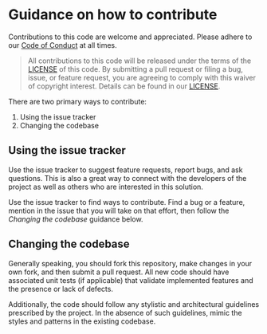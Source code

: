 # Guidance on how to contribute

Contributions to this code are welcome and appreciated.
Please adhere to our [Code of Conduct](CODE_OF_CONDUCT.md) at all times.

> All contributions to this code will be released under the terms of the
> [LICENSE](./LICENSE) of this code. By submitting a pull request or filing a
> bug, issue, or feature request, you are agreeing to comply with this waiver of
> copyright interest. Details can be found in our [LICENSE](./LICENSE).

There are two primary ways to contribute:

1. Using the issue tracker
2. Changing the codebase


## Using the issue tracker

Use the issue tracker to suggest feature requests, report bugs, and ask
questions. This is also a great way to connect with the developers of the
project as well as others who are interested in this solution.

Use the issue tracker to find ways to contribute. Find a bug or a feature,
mention in the issue that you will take on that effort, then follow the
_Changing the codebase_ guidance below.


## Changing the codebase

Generally speaking, you should fork this repository, make changes in your own
fork, and then submit a pull request. All new code should have associated unit
tests (if applicable) that validate implemented features and the presence or
lack of defects.

Additionally, the code should follow any stylistic and architectural guidelines
prescribed by the project. In the absence of such guidelines, mimic the styles
and patterns in the existing codebase.
